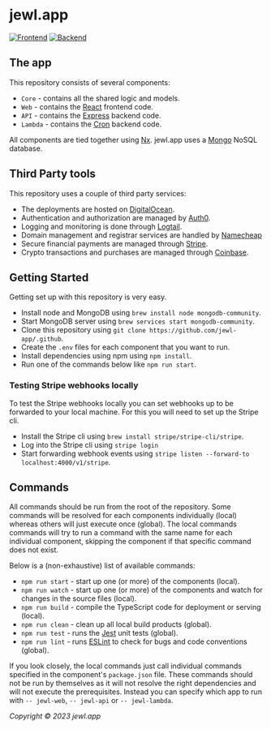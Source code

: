 # jewl.app
[![Frontend](https://img.shields.io/website?down_color=red&down_message=down&label=frontend&logo=react&logoColor=white&up_color=green&up_message=up&url=https%3A%2F%2Fjewl.app)](https://jewl.app/)
[![Backend](https://img.shields.io/website?down_color=red&down_message=down&label=backend&logo=express&logoColor=white&up_color=green&up_message=up&url=https%3A%2F%2Fjewl.app%2Fapi)](https://jewl.app/api/)

## The app

This repository consists of several components:
* `Core` - contains all the shared logic and models.
* `Web` - contains the [React](https://reactjs.org) frontend code.
* `API` - contains the [Express](https://expressjs.com) backend code.
* `Lambda` - contains the [Cron](https://github.com/kelektiv/node-cron) backend code.

All components are tied together using [Nx](https://nx.dev). jewl.app uses a [Mongo](https://www.mongodb.com) NoSQL database.

## Third Party tools

This repository uses a couple of third party services:
* The deployments are hosted on [DigitalOcean](https://digitalocean.com).
* Authentication and authorization are managed by [Auth0](https://auth0.com).
* Logging and monitoring is done through [Logtail](https://betterstack.com/logtail).
* Domain management and registrar services are handled by [Namecheap](https://namecheap.com/)
* Secure financial payments are managed through [Stripe](https://stripe.com).
* Crypto transactions and purchases are managed through [Coinbase](https://coinbase.com).

## Getting Started

Getting set up with this repository is very easy.
* Install node and MongoDB using `brew install node mongodb-community`.
* Start MongoDB server using `brew services start mongodb-community`.
* Clone this repository using `git clone https://github.com/jewl-app/.github`.
* Create the `.env` files for each component that you want to run.
* Install dependencies using npm using `npm install`.
* Run one of the commands below like `npm run start`.

### Testing Stripe webhooks locally
To test the Stripe webhooks locally you can set webhooks up to be forwarded to your local machine. For this you will need to set up the Stripe cli.
* Install the Stripe cli using `brew install stripe/stripe-cli/stripe`.
* Log into the Stripe cli using `stripe login`
* Start forwarding webhook events using `stripe listen --forward-to localhost:4000/v1/stripe`.

## Commands

All commands should be run from the root of the repository. Some commands will be resolved for each components individually (local) whereas others will just execute once (global). The local commands commands will try to run a command with the same name for each individual component, skipping the component if that specific command does not exist.

Below is a (non-exhaustive) list of available commands:
* `npm run start` - start up one (or more) of the components (local).
* `npm run watch` - start up one (or more) of the components and watch for changes in the source files (local).
* `npm run build` - compile the TypeScript code for deployment or serving (local).
* `npm run clean` - clean up all local build products (global).
* `npm run test` - runs the [Jest](https://jestjs.io) unit tests (global).
* `npm run lint` - runs [ESLint](https://eslint.org) to check for bugs and code conventions (global).

If you look closely, the local commands just call individual commands specified in the component's `package.json` file. These commands should not be run by themselves as it will not resolve the right dependencies and will not execute the prerequisites. Instead you can specify which app to run with `-- jewl-web`, `-- jewl-api` or `-- jewl-lambda`.

*Copyright © 2023 jewl.app*
